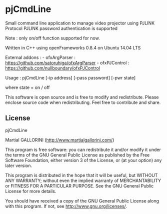 pjCmdLine
==========

Small command line application to manage video projector using PJLINK Protocol
PJLINK password authentication is supported

Note : only on/off function supported for now.

Written in C++ using openFrameworks 0.8.4 on Ubuntu 14.04 LTS

External addons :
	- ofxArgParser : https://github.com/satoruhiga/ofxArgParser
	- ofxPJControl : https://github.com/nullboundary/ofxPJControl

Usage : 
pjCmdLine [-ip address] [-pass password] [-pwr state]

where state = on / off


This software is open source and is free to modify and redistribute.
Please enclose source code when redistributing.
Feel free to contribute and share.

License
-------

pjCmdLine

Martial GALLORINI (http://www.martialgallorini.com/)

This program is free software: you can redistribute it and/or modify
it under the terms of the GNU General Public License as published by
the Free Software Foundation, either version 3 of the License, or
(at your option) any later version.

This program is distributed in the hope that it will be useful,
but WITHOUT ANY WARRANTY; without even the implied warranty of
MERCHANTABILITY or FITNESS FOR A PARTICULAR PURPOSE. See the
GNU General Public License for more details.

You should have received a copy of the GNU General Public License 
along with this program.  If not, see <http://www.gnu.org/licenses/>.
